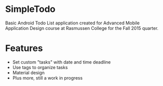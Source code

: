 # SimpleTodo
Basic Android Todo List application created for Advanced Mobile Application Design course at Rasmussen College for the Fall 2015 quarter.

# Features
- Set custom "tasks" with date and time deadline
- Use tags to organize tasks
- Material design
- Plus more, still a work in progress
